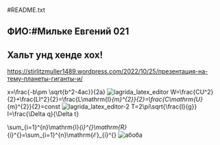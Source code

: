 
#README.txt
## ФИО:#Мильке Евгений 021
## Хальт унд хенде хох!
https://stirlitzmuller1489.wordpress.com/2022/10/25/презентация-на-тему-планеты-гиганты-и/

   x=\frac{-b\pm \sqrt{b^2-4ac}}{2a}
   ![lagrida_latex_editor](https://user-images.githubusercontent.com/114472400/200513272-9e60ab19-a4f6-4916-ad2c-17d769515bae.jpg)
   W=\frac{CU^2}{2}+\frac{LI^2}{2}=\frac{L\mathrm{I}_{m}^{2}}{2}=\frac{C\mathrm{U}_{m}^{2}}{2}=const
   ![lagrida_latex_editor-2](https://user-images.githubusercontent.com/114472400/200513522-298e247c-7bd9-4203-8cfe-351e89adb9df.png)
   T=2\pi\sqrt{\frac{l}{g}}
   I=\frac{\Delta q}{\Delta t}

   \sum_{i=1}^{n}\mathrm{I}_{i}^{}\mathrm{R}_{i}^{}=\sum_{i=1}^{n}\mathrm{ℰ}_{i}^{}    ![абоба](/Users/evgenijmilke/Downloads/lagrida_latex_editor.jpg)


